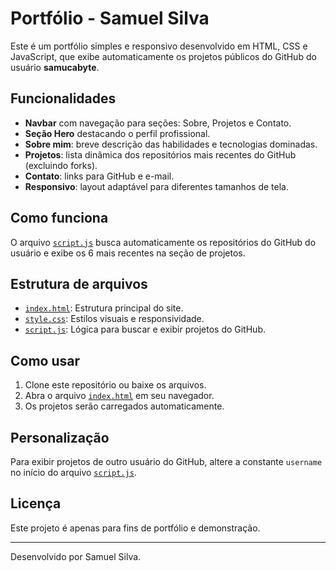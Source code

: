 # Portfólio - Samuel Silva

Este é um portfólio simples e responsivo desenvolvido em HTML, CSS e JavaScript, que exibe automaticamente os projetos públicos do GitHub do usuário **samucabyte**.

## Funcionalidades

- **Navbar** com navegação para seções: Sobre, Projetos e Contato.
- **Seção Hero** destacando o perfil profissional.
- **Sobre mim**: breve descrição das habilidades e tecnologias dominadas.
- **Projetos**: lista dinâmica dos repositórios mais recentes do GitHub (excluindo forks).
- **Contato**: links para GitHub e e-mail.
- **Responsivo**: layout adaptável para diferentes tamanhos de tela.

## Como funciona

O arquivo [`script.js`](script.js) busca automaticamente os repositórios do GitHub do usuário e exibe os 6 mais recentes na seção de projetos.

## Estrutura de arquivos

- [`index.html`](index.html): Estrutura principal do site.
- [`style.css`](style.css): Estilos visuais e responsividade.
- [`script.js`](script.js): Lógica para buscar e exibir projetos do GitHub.

## Como usar

1. Clone este repositório ou baixe os arquivos.
2. Abra o arquivo [`index.html`](index.html) em seu navegador.
3. Os projetos serão carregados automaticamente.

## Personalização

Para exibir projetos de outro usuário do GitHub, altere a constante `username` no início do arquivo [`script.js`](script.js).

## Licença

Este projeto é apenas para fins de portfólio e demonstração.

---
Desenvolvido por Samuel Silva.
